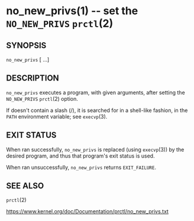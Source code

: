 no_new_privs(1) -- set the `NO_NEW_PRIVS` `prctl`(2)
====================================================

SYNOPSIS
--------

`no_new_privs` <program> [<arguments> ...]


DESCRIPTION
-----------

`no_new_privs` executes a program, with given arguments,
after setting the `NO_NEW_PRIVS` `prctl`(2) option.

If <program> doesn't contain a slash (/), it is searched for in a
shell-like fashion, in the `PATH` environment variable; see `execvp`(3).

EXIT STATUS
-----------

When ran successfully, `no_new_privs` is replaced (using `execvp`(3))
by the desired program, and thus that program's exit status is used.

When ran unsuccessfully, `no_new_privs` returns `EXIT_FAILURE`.


SEE ALSO
--------

`prctl`(2)

https://www.kernel.org/doc/Documentation/prctl/no_new_privs.txt
